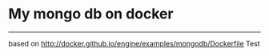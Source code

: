 # My mongo db on docker
----
based on  <http://docker.github.io/engine/examples/mongodb/Dockerfile>
Test